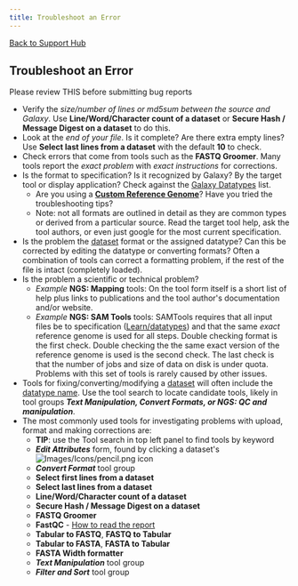 ```yaml
---
title: Troubleshoot an Error
---
```

[Back to Support Hub](/support/)

## Troubleshoot an Error

Please review THIS before submitting bug reports

* Verify the _size/number of lines or md5sum between the source and Galaxy_. Use **Line/Word/Character count of a dataset** or **Secure Hash / Message Digest on a dataset** to do this.
* Look at the _end of your file_. Is it complete? Are there extra empty lines? Use **Select last lines from a dataset** with the default **10** to check.
* Check errors that come from tools such as the **FASTQ Groomer**. Many tools report the _exact problem_ with _exact instructions_ for corrections.
* Is the format to specification? Is it recognized by Galaxy? By the target tool or display application? Check against the [Galaxy Datatypes](/learn/datatypes/) list.
    * Are you using a **[Custom Reference Genome](/learn/custom-genomes/)**? Have you tried the troubleshooting tips?
    * Note: not all formats are outlined in detail as they are common types or derived from a particular source. Read the target tool help, ask the tool authors, or even just google for the most current specification.
* Is the problem the [dataset](/learn/managing-datasets/) format or the assigned datatype? Can this be corrected by editing the datatype or converting formats? Often a combination of tools can correct a formatting problem, if the rest of the file is intact (completely loaded).
* Is the problem a scientific or technical problem?
    * _Example_ **NGS: Mapping** tools: On the tool form itself is a short list of help plus links to publications and the tool author's documentation and/or website.
    * _Example_ **NGS: SAM Tools** tools: SAMTools requires that all input files be to specification ([Learn/datatypes](/learn/datatypes)) and that the same _exact_ reference genome is used for all steps. Double checking format is the first check. Double checking the the same exact version of the reference genome is used is the second check. The last check is that the number of jobs and size of data on disk is under quota. Problems with this set of tools is rarely caused by other issues.
* Tools for fixing/converting/modifying a [dataset](/learn/managing-datasets/) will often include the [datatype name](/learn/datatypes/). Use the tool search to locate candidate tools, likely in tool groups _**Text Manipulation, Convert Formats, or NGS: QC and manipulation**_.
* The most commonly used tools for investigating problems with upload, format and making corrections are:
    * **TIP**: use the Tool search in top left panel to find tools by keyword
    * _**Edit Attributes**_ form, found by clicking a dataset's ![Images/Icons/pencil.png](/images/icons/pencil.png "Images/Icons/pencil.png") icon
    * _**Convert Format**_ tool group
    * **Select first lines from a dataset**
    * **Select last lines from a dataset**
    * **Line/Word/Character count of a dataset**
    * **Secure Hash / Message Digest on a dataset**
    * **FASTQ Groomer**
    * **FastQC** - [How to read the report](http://www.bioinformatics.babraham.ac.uk/projects/fastqc/Help/3%20Analysis%20Modules/)
    * **Tabular to FASTQ**, **FASTQ to Tabular**
    * **Tabular to FASTA**, **FASTA to Tabular**
    * **FASTA Width formatter**
    * _**Text Manipulation**_ tool group
    * _**Filter and Sort**_ tool group
